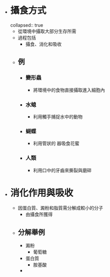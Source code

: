 - # 攝食方式
  collapsed:: true
	- 從環境中攝取大部分生存所需
	- 過程包括
		- 攝食、消化和吸收
	- ## 例
		- ### 變形蟲
			- 將環境中的食物直接攝取進入細胞內
		- ### 水螅
			- 利用觸手捕捉水中的動物
		- ### 蝴蝶
			- 利用管狀的 器吸食花蜜
		- ### 人類
			- 利用口中的牙齒來撕裂與磨碎
- # 消化作用與吸收
	- 因蛋白質、澱粉和脂質需分解成較小的分子
		- 由攝食所獲得
	- ## 分解舉例
		- 澱粉
			- 葡萄糖
		- 蛋白質
			- 胺基酸
		-